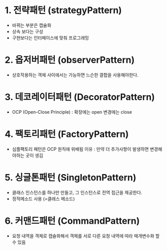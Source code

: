 # 1. 전략패턴 (strategyPattern)
- 바뀌는 부분은 캡슐화
- 상속 보다는 구성
- 구현보다는 인터페이스에 맞춰 프로그래밍

# 2. 옵저버패턴 (observerPattern)
- 상호작용하는 객체 사이에서는 가능하면 느슨한 결합을 사용해야한다.

# 3. 데코레이터패턴 (DecoratorPattern)
- OCP (Open-Close Principle) : 확장에는 open 변경에는 close

# 4. 팩토리패턴 (FactoryPattern)
- 심플팩토리 패턴은 OCP 원칙에 위배됨 이유 : 만약 더 추가사항이 발생하면 변경해야하는 곳이 생김

# 5. 싱글톤패턴 (SingletonPattern)
- 클래스 인스턴스를 하나만 만들고, 그 인스턴스로 전역 접근을 제공한다.
- 정적메소드 사용 (=클래스 메소드)

# 6. 커맨드패턴 (CommandPattern)
- 요청 내역을 객체로 캡슐화해서 객체를 서로 다른 요청 내역에 따라 매개변수화 할 수 있음


